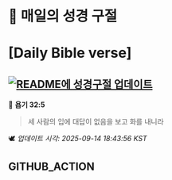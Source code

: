 # 🙏 매일의 성경 구절
# [Daily Bible verse]
## [![README에 성경구절 업데이트](https://github.com/DONGSUKA/first_test/actions/workflows/update-readme-bible.yml/badge.svg)](https://github.com/DONGSUKA/first_test/actions/workflows/update-readme-bible.yml)
<!-- START_BIBLE_VERSE -->
📖 **욥기 32:5**
> 세 사람의 입에 대답이 없음을 보고 화를 내니라

🕊️ _업데이트 시각: 2025-09-14 18:43:56 KST_
  <!-- END_BIBLE_VERSE -->
## GITHUB_ACTION
